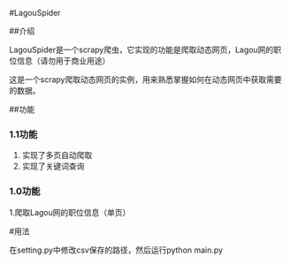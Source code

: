 #LagouSpider

##介绍

LagouSpider是一个scrapy爬虫，它实现的功能是爬取动态网页，Lagou网的职位信息（请勿用于商业用途）

这是一个scrapy爬取动态网页的实例，用来熟悉掌握如何在动态网页中获取需要的数据。

##功能
### 1.1功能
  1. 实现了多页自动爬取
  2. 实现了关键词查询

### 1.0功能
  1.爬取Lagou网的职位信息（单页）


#用法

在setting.py中修改csv保存的路径，然后运行python main.py
